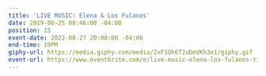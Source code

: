 ```yaml
---
title: 'LIVE MUSIC: Elena & Los Fulanos'
date: 2019-06-25 08:46:00 -04:00
position: 15
event-date: 2022-08-27 20:00:00 -04:00
end-time: 10PM
giphy-url: https://media.giphy.com/media/2xF1Oh6T2uDmVKh3e1/giphy.gif
event-url: https://www.eventbrite.com/e/live-music-elena-los-fulanos-tickets-390815879817
---
```


